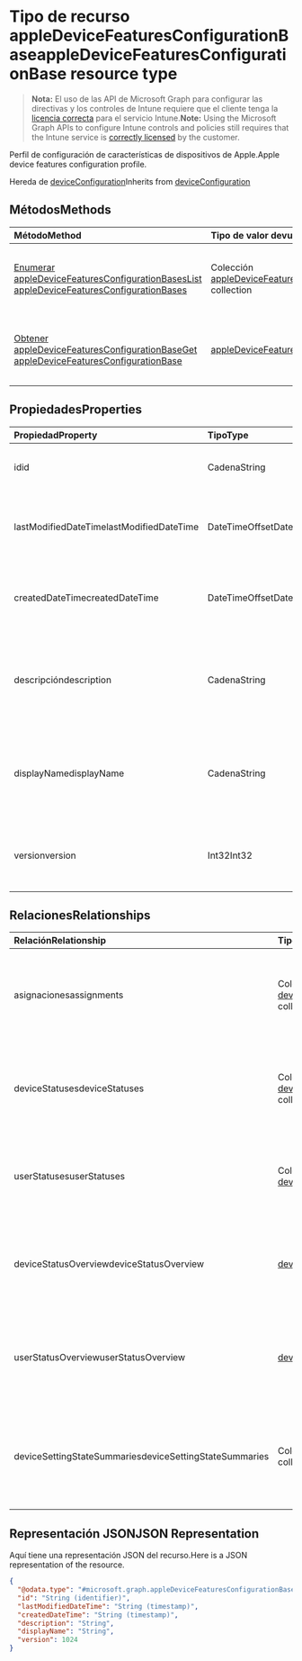 # <a name="appledevicefeaturesconfigurationbase-resource-type"></a><span data-ttu-id="0973c-101">Tipo de recurso appleDeviceFeaturesConfigurationBase</span><span class="sxs-lookup"><span data-stu-id="0973c-101">appleDeviceFeaturesConfigurationBase resource type</span></span>

> <span data-ttu-id="0973c-102">**Nota:** El uso de las API de Microsoft Graph para configurar las directivas y los controles de Intune requiere que el cliente tenga la [licencia correcta](https://go.microsoft.com/fwlink/?linkid=839381) para el servicio Intune.</span><span class="sxs-lookup"><span data-stu-id="0973c-102">**Note:** Using the Microsoft Graph APIs to configure Intune controls and policies still requires that the Intune service is [correctly licensed](https://go.microsoft.com/fwlink/?linkid=839381) by the customer.</span></span>

<span data-ttu-id="0973c-103">Perfil de configuración de características de dispositivos de Apple.</span><span class="sxs-lookup"><span data-stu-id="0973c-103">Apple device features configuration profile.</span></span>

<span data-ttu-id="0973c-104">Hereda de [deviceConfiguration](../resources/intune_deviceconfig_deviceconfiguration.md)</span><span class="sxs-lookup"><span data-stu-id="0973c-104">Inherits from [deviceConfiguration](../resources/intune_deviceconfig_deviceconfiguration.md)</span></span>

## <a name="methods"></a><span data-ttu-id="0973c-105">Métodos</span><span class="sxs-lookup"><span data-stu-id="0973c-105">Methods</span></span>
|<span data-ttu-id="0973c-106">Método</span><span class="sxs-lookup"><span data-stu-id="0973c-106">Method</span></span>|<span data-ttu-id="0973c-107">Tipo de valor devuelto</span><span class="sxs-lookup"><span data-stu-id="0973c-107">Return Type</span></span>|<span data-ttu-id="0973c-108">Descripción</span><span class="sxs-lookup"><span data-stu-id="0973c-108">Description</span></span>|
|:---|:---|:---|
|[<span data-ttu-id="0973c-109">Enumerar appleDeviceFeaturesConfigurationBases</span><span class="sxs-lookup"><span data-stu-id="0973c-109">List appleDeviceFeaturesConfigurationBases</span></span>](../api/intune_deviceconfig_appledevicefeaturesconfigurationbase_list.md)|<span data-ttu-id="0973c-110">Colección [appleDeviceFeaturesConfigurationBase](../resources/intune_deviceconfig_appledevicefeaturesconfigurationbase.md)</span><span class="sxs-lookup"><span data-stu-id="0973c-110">[appleDeviceFeaturesConfigurationBase](../resources/intune_deviceconfig_appledevicefeaturesconfigurationbase.md) collection</span></span>|<span data-ttu-id="0973c-111">Enumere las propiedades y las relaciones de los objetos [appleDeviceFeaturesConfigurationBase](../resources/intune_deviceconfig_appledevicefeaturesconfigurationbase.md).</span><span class="sxs-lookup"><span data-stu-id="0973c-111">List properties and relationships of the [appleDeviceFeaturesConfigurationBase](../resources/intune_deviceconfig_appledevicefeaturesconfigurationbase.md) objects.</span></span>|
|[<span data-ttu-id="0973c-112">Obtener appleDeviceFeaturesConfigurationBase</span><span class="sxs-lookup"><span data-stu-id="0973c-112">Get appleDeviceFeaturesConfigurationBase</span></span>](../api/intune_deviceconfig_appledevicefeaturesconfigurationbase_get.md)|[<span data-ttu-id="0973c-113">appleDeviceFeaturesConfigurationBase</span><span class="sxs-lookup"><span data-stu-id="0973c-113">appleDeviceFeaturesConfigurationBase</span></span>](../resources/intune_deviceconfig_appledevicefeaturesconfigurationbase.md)|<span data-ttu-id="0973c-114">Lea las propiedades y las relaciones del objeto [appleDeviceFeaturesConfigurationBase](../resources/intune_deviceconfig_appledevicefeaturesconfigurationbase.md).</span><span class="sxs-lookup"><span data-stu-id="0973c-114">Read properties and relationships of the [appleDeviceFeaturesConfigurationBase](../resources/intune_deviceconfig_appledevicefeaturesconfigurationbase.md) object.</span></span>|

## <a name="properties"></a><span data-ttu-id="0973c-115">Propiedades</span><span class="sxs-lookup"><span data-stu-id="0973c-115">Properties</span></span>
|<span data-ttu-id="0973c-116">Propiedad</span><span class="sxs-lookup"><span data-stu-id="0973c-116">Property</span></span>|<span data-ttu-id="0973c-117">Tipo</span><span class="sxs-lookup"><span data-stu-id="0973c-117">Type</span></span>|<span data-ttu-id="0973c-118">Descripción</span><span class="sxs-lookup"><span data-stu-id="0973c-118">Description</span></span>|
|:---|:---|:---|
|<span data-ttu-id="0973c-119">id</span><span class="sxs-lookup"><span data-stu-id="0973c-119">id</span></span>|<span data-ttu-id="0973c-120">Cadena</span><span class="sxs-lookup"><span data-stu-id="0973c-120">String</span></span>|<span data-ttu-id="0973c-121">Clave de la entidad.</span><span class="sxs-lookup"><span data-stu-id="0973c-121">Key of the entity.</span></span> <span data-ttu-id="0973c-122">Heredado de [deviceConfiguration](../resources/intune_deviceconfig_deviceconfiguration.md)</span><span class="sxs-lookup"><span data-stu-id="0973c-122">Inherited from [deviceConfiguration](../resources/intune_deviceconfig_deviceconfiguration.md)</span></span>|
|<span data-ttu-id="0973c-123">lastModifiedDateTime</span><span class="sxs-lookup"><span data-stu-id="0973c-123">lastModifiedDateTime</span></span>|<span data-ttu-id="0973c-124">DateTimeOffset</span><span class="sxs-lookup"><span data-stu-id="0973c-124">DateTimeOffset</span></span>|<span data-ttu-id="0973c-125">Fecha y hora en la que se modificó el objeto por última vez.</span><span class="sxs-lookup"><span data-stu-id="0973c-125">DateTime the object was last modified.</span></span> <span data-ttu-id="0973c-126">Heredado de [deviceConfiguration](../resources/intune_deviceconfig_deviceconfiguration.md)</span><span class="sxs-lookup"><span data-stu-id="0973c-126">Inherited from [deviceConfiguration](../resources/intune_deviceconfig_deviceconfiguration.md)</span></span>|
|<span data-ttu-id="0973c-127">createdDateTime</span><span class="sxs-lookup"><span data-stu-id="0973c-127">createdDateTime</span></span>|<span data-ttu-id="0973c-128">DateTimeOffset</span><span class="sxs-lookup"><span data-stu-id="0973c-128">DateTimeOffset</span></span>|<span data-ttu-id="0973c-129">Fecha y hora en la que se creó el objeto.</span><span class="sxs-lookup"><span data-stu-id="0973c-129">DateTime the object was created.</span></span> <span data-ttu-id="0973c-130">Heredado de [deviceConfiguration](../resources/intune_deviceconfig_deviceconfiguration.md)</span><span class="sxs-lookup"><span data-stu-id="0973c-130">Inherited from [deviceConfiguration](../resources/intune_deviceconfig_deviceconfiguration.md)</span></span>|
|<span data-ttu-id="0973c-131">descripción</span><span class="sxs-lookup"><span data-stu-id="0973c-131">description</span></span>|<span data-ttu-id="0973c-132">Cadena</span><span class="sxs-lookup"><span data-stu-id="0973c-132">String</span></span>|<span data-ttu-id="0973c-133">Descripción proporcionada por el administrador de la configuración del dispositivo.</span><span class="sxs-lookup"><span data-stu-id="0973c-133">Admin provided description of the Device Configuration.</span></span> <span data-ttu-id="0973c-134">Heredado de [deviceConfiguration](../resources/intune_deviceconfig_deviceconfiguration.md)</span><span class="sxs-lookup"><span data-stu-id="0973c-134">Inherited from [deviceConfiguration](../resources/intune_deviceconfig_deviceconfiguration.md)</span></span>|
|<span data-ttu-id="0973c-135">displayName</span><span class="sxs-lookup"><span data-stu-id="0973c-135">displayName</span></span>|<span data-ttu-id="0973c-136">Cadena</span><span class="sxs-lookup"><span data-stu-id="0973c-136">String</span></span>|<span data-ttu-id="0973c-137">Nombre proporcionado por el administrador de la configuración del dispositivo.</span><span class="sxs-lookup"><span data-stu-id="0973c-137">Admin provided name of the device configuration.</span></span> <span data-ttu-id="0973c-138">Heredado de [deviceConfiguration](../resources/intune_deviceconfig_deviceconfiguration.md)</span><span class="sxs-lookup"><span data-stu-id="0973c-138">Inherited from [deviceConfiguration](../resources/intune_deviceconfig_deviceconfiguration.md)</span></span>|
|<span data-ttu-id="0973c-139">version</span><span class="sxs-lookup"><span data-stu-id="0973c-139">version</span></span>|<span data-ttu-id="0973c-140">Int32</span><span class="sxs-lookup"><span data-stu-id="0973c-140">Int32</span></span>|<span data-ttu-id="0973c-141">Versión de la configuración del dispositivo.</span><span class="sxs-lookup"><span data-stu-id="0973c-141">Version of the device configuration.</span></span> <span data-ttu-id="0973c-142">Heredado de [deviceConfiguration](../resources/intune_deviceconfig_deviceconfiguration.md)</span><span class="sxs-lookup"><span data-stu-id="0973c-142">Inherited from [deviceConfiguration](../resources/intune_deviceconfig_deviceconfiguration.md)</span></span>|

## <a name="relationships"></a><span data-ttu-id="0973c-143">Relaciones</span><span class="sxs-lookup"><span data-stu-id="0973c-143">Relationships</span></span>
|<span data-ttu-id="0973c-144">Relación</span><span class="sxs-lookup"><span data-stu-id="0973c-144">Relationship</span></span>|<span data-ttu-id="0973c-145">Tipo</span><span class="sxs-lookup"><span data-stu-id="0973c-145">Type</span></span>|<span data-ttu-id="0973c-146">Descripción</span><span class="sxs-lookup"><span data-stu-id="0973c-146">Description</span></span>|
|:---|:---|:---|
|<span data-ttu-id="0973c-147">asignaciones</span><span class="sxs-lookup"><span data-stu-id="0973c-147">assignments</span></span>|<span data-ttu-id="0973c-148">Colección [deviceConfigurationAssignment](../resources/intune_deviceconfig_deviceconfigurationassignment.md)</span><span class="sxs-lookup"><span data-stu-id="0973c-148">[deviceConfigurationAssignment](../resources/intune_deviceconfig_deviceconfigurationassignment.md) collection</span></span>|<span data-ttu-id="0973c-149">La lista de tareas para el perfil de configuración del dispositivo.</span><span class="sxs-lookup"><span data-stu-id="0973c-149">The list of assignments for the device configuration profile.</span></span> <span data-ttu-id="0973c-150">Heredado de [deviceConfiguration](../resources/intune_deviceconfig_deviceconfiguration.md)</span><span class="sxs-lookup"><span data-stu-id="0973c-150">Inherited from [deviceConfiguration](../resources/intune_deviceconfig_deviceconfiguration.md)</span></span>|
|<span data-ttu-id="0973c-151">deviceStatuses</span><span class="sxs-lookup"><span data-stu-id="0973c-151">deviceStatuses</span></span>|<span data-ttu-id="0973c-152">Colección [deviceConfigurationDeviceStatus](../resources/intune_deviceconfig_deviceconfigurationdevicestatus.md)</span><span class="sxs-lookup"><span data-stu-id="0973c-152">[deviceConfigurationDeviceStatus](../resources/intune_deviceconfig_deviceconfigurationdevicestatus.md) collection</span></span>|<span data-ttu-id="0973c-153">Estado de instalación de configuración del dispositivo por dispositivo.</span><span class="sxs-lookup"><span data-stu-id="0973c-153">Device configuration installation status by device.</span></span> <span data-ttu-id="0973c-154">Heredado de [deviceConfiguration](../resources/intune_deviceconfig_deviceconfiguration.md)</span><span class="sxs-lookup"><span data-stu-id="0973c-154">Inherited from [deviceConfiguration](../resources/intune_deviceconfig_deviceconfiguration.md)</span></span>|
|<span data-ttu-id="0973c-155">userStatuses</span><span class="sxs-lookup"><span data-stu-id="0973c-155">userStatuses</span></span>|<span data-ttu-id="0973c-156">Colección [deviceConfigurationUserStatus](../resources/intune_deviceconfig_deviceconfigurationuserstatus.md)</span><span class="sxs-lookup"><span data-stu-id="0973c-156">[deviceConfigurationUserStatus](../resources/intune_deviceconfig_deviceconfigurationuserstatus.md) collection</span></span>|<span data-ttu-id="0973c-157">Estado de instalación de la configuración del dispositivo por usuario.</span><span class="sxs-lookup"><span data-stu-id="0973c-157">Device configuration installation stauts by user.</span></span> <span data-ttu-id="0973c-158">Heredado de [deviceConfiguration](../resources/intune_deviceconfig_deviceconfiguration.md)</span><span class="sxs-lookup"><span data-stu-id="0973c-158">Inherited from [deviceConfiguration](../resources/intune_deviceconfig_deviceconfiguration.md)</span></span>|
|<span data-ttu-id="0973c-159">deviceStatusOverview</span><span class="sxs-lookup"><span data-stu-id="0973c-159">deviceStatusOverview</span></span>|[<span data-ttu-id="0973c-160">deviceConfigurationDeviceOverview</span><span class="sxs-lookup"><span data-stu-id="0973c-160">deviceConfigurationDeviceOverview</span></span>](../resources/intune_deviceconfig_deviceconfigurationdeviceoverview.md)|<span data-ttu-id="0973c-161">Información general sobre el estado de dispositivos de la configuración de dispositivo. Heredado de [deviceConfiguration](../resources/intune_deviceconfig_deviceconfiguration.md)</span><span class="sxs-lookup"><span data-stu-id="0973c-161">Device Configuration devices status overview Inherited from [deviceConfiguration](../resources/intune_deviceconfig_deviceconfiguration.md)</span></span>|
|<span data-ttu-id="0973c-162">userStatusOverview</span><span class="sxs-lookup"><span data-stu-id="0973c-162">userStatusOverview</span></span>|[<span data-ttu-id="0973c-163">deviceConfigurationUserOverview</span><span class="sxs-lookup"><span data-stu-id="0973c-163">deviceConfigurationUserOverview</span></span>](../resources/intune_deviceconfig_deviceconfigurationuseroverview.md)|<span data-ttu-id="0973c-164">Información general sobre el estado de usuarios de la configuración de dispositivo. Heredado de [deviceConfiguration](../resources/intune_deviceconfig_deviceconfiguration.md)</span><span class="sxs-lookup"><span data-stu-id="0973c-164">Device Configuration users status overview Inherited from [deviceConfiguration](../resources/intune_deviceconfig_deviceconfiguration.md)</span></span>|
|<span data-ttu-id="0973c-165">deviceSettingStateSummaries</span><span class="sxs-lookup"><span data-stu-id="0973c-165">deviceSettingStateSummaries</span></span>|<span data-ttu-id="0973c-166">Colección [settingStateDeviceSummary](../resources/intune_deviceconfig_settingstatedevicesummary.md)</span><span class="sxs-lookup"><span data-stu-id="0973c-166">[settingStateDeviceSummary](../resources/intune_deviceconfig_settingstatedevicesummary.md) collection</span></span>|<span data-ttu-id="0973c-167">Resumen de dispositivo sobre el estado de configuración de la configuración de dispositivo. Heredado de [deviceConfiguration](../resources/intune_deviceconfig_deviceconfiguration.md)</span><span class="sxs-lookup"><span data-stu-id="0973c-167">Device Configuration Setting State Device Summary Inherited from [deviceConfiguration](../resources/intune_deviceconfig_deviceconfiguration.md)</span></span>|

## <a name="json-representation"></a><span data-ttu-id="0973c-168">Representación JSON</span><span class="sxs-lookup"><span data-stu-id="0973c-168">JSON Representation</span></span>
<span data-ttu-id="0973c-169">Aquí tiene una representación JSON del recurso.</span><span class="sxs-lookup"><span data-stu-id="0973c-169">Here is a JSON representation of the resource.</span></span>
<!--{
  "blockType": "resource",
  "abstract": true,
  "keyProperty": "id",
  "baseType": "microsoft.graph.deviceConfiguration",
  "@odata.type": "microsoft.graph.appleDeviceFeaturesConfigurationBase"
}-->
``` json
{
  "@odata.type": "#microsoft.graph.appleDeviceFeaturesConfigurationBase",
  "id": "String (identifier)",
  "lastModifiedDateTime": "String (timestamp)",
  "createdDateTime": "String (timestamp)",
  "description": "String",
  "displayName": "String",
  "version": 1024
}
```



